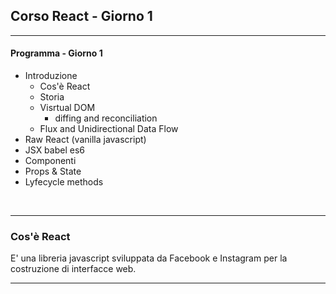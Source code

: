## Corso React - Giorno 1

---

#### Programma - Giorno 1

* Introduzione
  * Cos'è React
  * Storia
  * Visrtual DOM
    * diffing and reconciliation
  * Flux and Unidirectional Data Flow
* Raw React (vanilla javascript)
* JSX babel es6
* Componenti
* Props & State
* Lyfecycle methods

<br>

---

### Cos'è React

E' una libreria javascript sviluppata da Facebook e Instagram per la costruzione di interfacce web.

---
